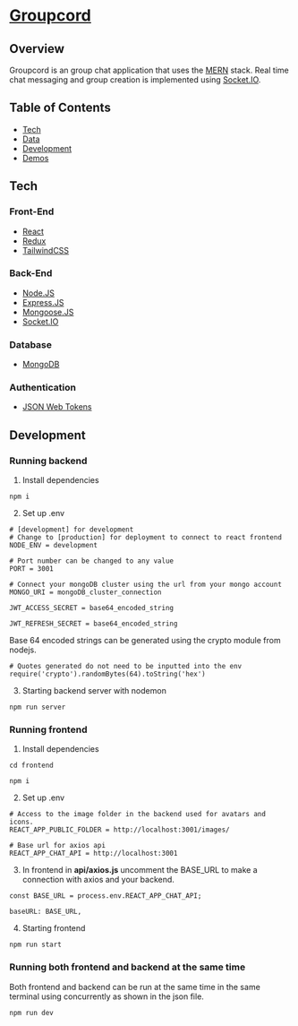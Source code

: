 # [Groupcord](https://groupcord.herokuapp.com/)

## Overview

Groupcord is an group chat application that uses the [MERN](https://www.mongodb.com/mern-stack) stack. Real time chat messaging and group creation is implemented using [Socket.IO](https://socket.io/).

## Table of Contents

- [Tech](#tech)<br/>
- [Data](#data)<br/>
- [Development](#development)<br/>
- [Demos](#demo-gifs)<br/>

## Tech

### Front-End

- [React](https://reactjs.org/)
- [Redux](https://redux.js.org/)
- [TailwindCSS](https://tailwindcss.com/)

### Back-End

- [Node.JS](https://nodejs.org/en/)
- [Express.JS](https://expressjs.com/)
- [Mongoose.JS](https://mongoosejs.com/)
- [Socket.IO](https://socket.io/)

### Database

- [MongoDB](https://www.mongodb.com/)

### Authentication

- [JSON Web Tokens](https://jwt.io/)

## Development

### Running backend

1. Install dependencies

```
npm i
```

2. Set up .env

```
# [development] for development
# Change to [production] for deployment to connect to react frontend
NODE_ENV = development

# Port number can be changed to any value
PORT = 3001

# Connect your mongoDB cluster using the url from your mongo account
MONGO_URI = mongoDB_cluster_connection

JWT_ACCESS_SECRET = base64_encoded_string

JWT_REFRESH_SECRET = base64_encoded_string
```

Base 64 encoded strings can be generated using the crypto module from nodejs.

```
# Quotes generated do not need to be inputted into the env
require('crypto').randomBytes(64).toString('hex')
```

3. Starting backend server with nodemon

```
npm run server
```

### Running frontend

1. Install dependencies

```
cd frontend

npm i
```

2. Set up .env

```
# Access to the image folder in the backend used for avatars and icons.
REACT_APP_PUBLIC_FOLDER = http://localhost:3001/images/

# Base url for axios api
REACT_APP_CHAT_API = http://localhost:3001
```

3. In frontend in **api/axios.js** uncomment the BASE_URL to make a connection with axios and your backend.

```
const BASE_URL = process.env.REACT_APP_CHAT_API;

baseURL: BASE_URL,
```

4. Starting frontend

```
npm run start
```

### Running both frontend and backend at the same time

Both frontend and backend can be run at the same time in the same terminal using concurrently as shown in the json file.

```
npm run dev
```
